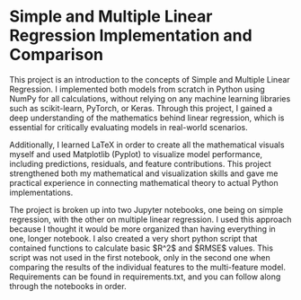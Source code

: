<h1>Simple and Multiple Linear Regression Implementation and Comparison</h1>
<p>This project is an introduction to the concepts of Simple and Multiple Linear Regression. I implemented both models from scratch in Python using NumPy for all calculations, without relying on any machine learning libraries such as scikit-learn, PyTorch, or Keras. Through this project, I gained a deep understanding of the mathematics behind linear regression, which is essential for critically evaluating models in real-world scenarios.</p>

<p>Additionally, I learned LaTeX in order to create all the mathematical visuals myself and used Matplotlib (Pyplot) to visualize model performance, including predictions, residuals, and feature contributions. This project strengthened both my mathematical and visualization skills and gave me practical experience in connecting mathematical theory to actual Python implementations.</p>

<p>The project is broken up into two Jupyter notebooks, one being on simple regression, with the other on multiple linear regression. I used this approach because I thought it would be more organized than having everything in one, longer notebook. I also created a very short python script that contained functions to calculate basic $R^2$ and $RMSE$ values. This script was not used in the first notebook, only in the second one when comparing the results of the individual features to the multi-feature model. Requirements can be found in requirements.txt, and you can follow along through the notebooks in order.<p>
